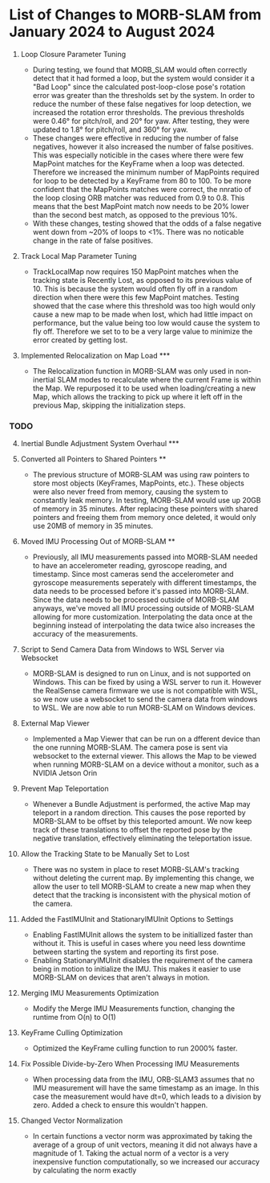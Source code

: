 # List of Changes to MORB-SLAM from January 2024 to August 2024

1. Loop Closure Parameter Tuning
    - During testing, we found that MORB_SLAM would often correctly detect that it had formed a loop, but the system would consider it a "Bad Loop" since the calculated post-loop-close pose's rotation error was greater than the thresholds set by the system. In order to reduce the number of these false negatives for loop detection, we increased the rotation error thresholds. The previous thresholds were 0.46° for pitch/roll, and 20° for yaw. After testing, they were updated to 1.8° for pitch/roll, and 360° for yaw.
    - These changes were effective in reducing the number of false negatives, however it also increased the number of false positives. This was especially noticible in the cases where there were few MapPoint matches for the KeyFrame when a loop was detected. Therefore we increased the minimum number of MapPoints required for loop to be detected by a KeyFrame from 80 to 100. To be more confident that the MapPoints matches were correct, the nnratio of the loop closing ORB matcher was reduced from 0.9 to 0.8. This means that the best MapPoint match now needs to be 20% lower than the second best match, as opposed to the previous 10%.
    - With these changes, testing showed that the odds of a false negative went down from ~20% of loops to <1%. There was no noticable change in the rate of false positives.

2. Track Local Map Parameter Tuning
    - TrackLocalMap now requires 150 MapPoint matches when the tracking state is Recently Lost, as opposed to its previous value of 10. This is because the system would often fly off in a random direction when there were this few MapPoint matches. Testing showed that the case where this threshold was too high would only cause a new map to be made when lost, which had little impact on performance, but the value being too low would cause the system to fly off. Therefore we set to to be a very large value to minimize the error created by getting lost.

3. Implemented Relocalization on Map Load ***
    - The Relocalization function in MORB-SLAM was only used in non-inertial SLAM modes to recalculate where the current Frame is within the Map. We repurposed it to be used when loading/creating a new Map, which allows the tracking to pick up where it left off in the previous Map, skipping the initialization steps.

### TODO
4. Inertial Bundle Adjustment System Overhaul ***

5. Converted all Pointers to Shared Pointers **
    - The previous structure of MORB-SLAM was using raw pointers to store most objects (KeyFrames, MapPoints, etc.). These objects were also never freed from memory, causing the system to constantly leak memory. In testing, MORB-SLAM would use up 20GB of memory in 35 minutes. After replacing these pointers with shared pointers and freeing them from memory once deleted, it would only use 20MB of memory in 35 minutes. 

6. Moved IMU Processing Out of MORB-SLAM **
    - Previously, all IMU measurements passed into MORB-SLAM needed to have an accelerometer reading, gyroscope reading, and timestamp. Since most cameras send the accelerometer and gyroscope measurements seperately with different timestamps, the data needs to be processed before it's passed into MORB-SLAM. Since the data needs to be processed outside of MORB-SLAM anyways, we've moved all IMU processing outside of MORB-SLAM allowing for more customization. Interpolating the data once at the beginning instead of interpolating the data twice also increases the accuracy of the measurements.

7. Script to Send Camera Data from Windows to WSL Server via Websocket
    - MORB-SLAM is designed to run on Linux, and is not supported on Windows. This can be fixed by using a WSL server to run it. However the RealSense camera firmware we use is not compatible with WSL, so we now use a websocket to send the camera data from windows to WSL. We are now able to run MORB-SLAM on Windows devices.

8. External Map Viewer
    - Implemented a Map Viewer that can be run on a dfferent device than the one running MORB-SLAM. The camera pose is sent via websocket to the external viewer. This allows the Map to be viewed when running MORB-SLAM on a device without a monitor, such as a NVIDIA Jetson Orin

9. Prevent Map Teleportation
    - Whenever a Bundle Adjustment is performed, the active Map may teleport in a random direction. This causes the pose reported by MORB-SLAM to be offset by this teleported amount. We now keep track of these translations to offset the reported pose by the negative translation, effectively eliminating the teleportation issue.

10. Allow the Tracking State to be Manually Set to Lost
    - There was no system in place to reset MORB-SLAM's tracking without deleting the current map. By implementing this change, we allow the user to tell MORB-SLAM to create a new map when they detect that the tracking is inconsistent with the physical motion of the camera.

11. Added the FastIMUInit and StationaryIMUInit Options to Settings
    - Enabling FastIMUInit allows the system to be initiallized faster than without it. This is useful in cases where you need less downtime between starting the system and reporting its first pose.
    - Enabling StationaryIMUInit disables the requirement of the camera being in motion to initialize the IMU. This makes it easier to use MORB-SLAM on devices that aren't always in motion.

12. Merging IMU Measurements Optimization
    - Modify the Merge IMU Measurements function, changing the runtime from O(n) to O(1)

13. KeyFrame Culling Optimization
    - Optimized the KeyFrame culling function to run 2000% faster.

14. Fix Possible Divide-by-Zero When Processing IMU Measurements
    - When processing data from the IMU, ORB-SLAM3 assumes that no IMU measurement will have the same timestamp as an image. In this case the measurement would have dt=0, which leads to a division by zero. Added a check to ensure this wouldn't happen.

15. Changed Vector Normalization 
    - In certain functions a vector norm was approximated by taking the average of a group of unit vectors, meaning it did not always have a magnitude of 1. Taking the actual norm of a vector is a very inexpensive function computationally, so we increased our accuracy by calculating the norm exactly